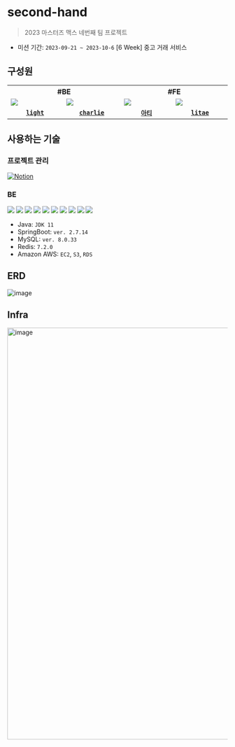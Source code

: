 # second-hand
> 2023 마스터즈 맥스 네번째 팀 프로젝트
- 미션 기간: `2023-09-21 ~ 2023-10-6` [6 Week]
중고 거래 서비스
## 구성원

<table>
  <tr>
    <th colspan="2">#BE</th>
    <th colspan="2">#FE</th>
  </tr>
  <tr>
    <td width="150">
      <img src="https://avatars.githubusercontent.com/u/100547825?v=4" />
    </td>
    <td width="150">
      <img src="https://avatars.githubusercontent.com/u/98310007?v=4" />
    <td width="150">
      <img src="https://avatars.githubusercontent.com/u/95265031?v=4" />
    </td>
    <td width="150">
      <img src="https://avatars.githubusercontent.com/u/109706689?v=4" />
    </td>
  </tr>
  <tr>
    <td align="center">
      <code><a href="https://github.com/DOEKYONG"><strong>light</strong></a></code>
    </td>
    <td align="center">
      <code><a href="https://github.com/CDBchan"><strong>charlie</strong></a></code>
    </td>
    <td align="center">
      <code><a href="https://github.com/lolWK"><strong>아티</strong></a></code>
    </td>
    <td align="center">
      <code><a href="https://github.com/qkdflrgs"><strong>litae</strong></a></code>
    </td>
  </tr>
</table>

## 사용하는 기술
### 프로젝트 관리
[![Notion](https://img.shields.io/badge/Notion-000000.svg?style=for-the-badge&logo=Notion&logoColor=white)](https://placid-fork-b42.notion.site/SecondHand-BE-A-a00c7636a4db4c1f982b4bbe81694b9b?pvs=4)

### BE
![](https://img.shields.io/badge/Java-007396?style=flat&logo=OpenJDK&logoColor=white)
![](https://img.shields.io/badge/SpringBoot-6DB33F?style=flat&logo=SpringBoot&logoColor=white)
![](https://img.shields.io/badge/MySQL-4479A1?style=flat&logo=MySQL&logoColor=white)
![](https://img.shields.io/badge/GitHub_Actions-2088FF?style=flat&logo=githubactions&logoColor=white)
![](https://img.shields.io/badge/-NginX-269539?style=flat&amp;logo=Nginx&amp;logoColor=white)
![](https://img.shields.io/badge/-Docker-2496ED?style=flat&amp;logo=Docker&amp;logoColor=white)
![](https://img.shields.io/badge/AWS%20EC2-FA7343?style=flat&logo=amazonec2&logoColor=white)
![](https://img.shields.io/badge/-AWS_S3-569A31?style=flat&amp;logo=Amazon-S3&amp;logoColor=white)
![](https://img.shields.io/badge/AWS_RDS-527FFF?style=flat&logo=amazonrds&logoColor=white)
![](https://img.shields.io/badge/Redis-FF4D4D?style=flat&logo=redis&logoColor=white)

- Java: `JDK 11`
- SpringBoot: `ver. 2.7.14`
- MySQL: `ver. 8.0.33`
- Redis: `7.2.0`
- Amazon AWS: `EC2`, `S3`, `RDS`

## ERD
![image](https://github.com/masters2023-project-06-second-hand/be-a/assets/100547825/675dcfcf-5809-445a-98c2-d4cbea8c346a)


## Infra
<img width="942" alt="image" src="https://github.com/masters2023-project-06-second-hand/be-a/assets/98310007/dd8a03e8-a3a7-4965-8246-7966b8a22af0">




